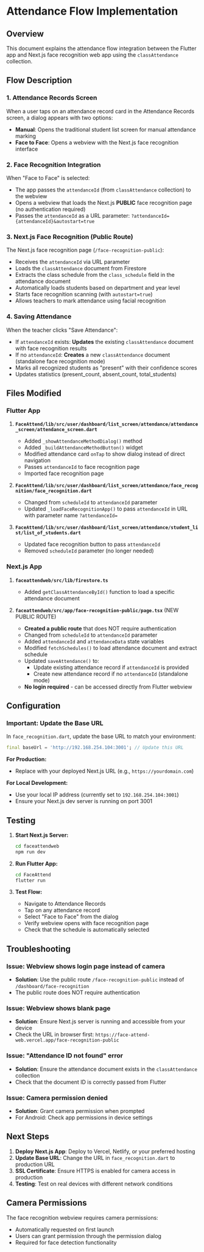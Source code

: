 # Attendance Flow Implementation

## Overview
This document explains the attendance flow integration between the Flutter app and Next.js face recognition web app using the `classAttendance` collection.

## Flow Description

### 1. Attendance Records Screen
When a user taps on an attendance record card in the Attendance Records screen, a dialog appears with two options:

- **Manual**: Opens the traditional student list screen for manual attendance marking
- **Face to Face**: Opens a webview with the Next.js face recognition interface

### 2. Face Recognition Integration
When "Face to Face" is selected:
- The app passes the `attendanceId` (from `classAttendance` collection) to the webview
- Opens a webview that loads the Next.js **PUBLIC** face recognition page (no authentication required)
- Passes the `attendanceId` as a URL parameter: `?attendanceId={attendanceId}&autostart=true`

### 3. Next.js Face Recognition (Public Route)
The Next.js face recognition page (`/face-recognition-public`):
- Receives the `attendanceId` via URL parameter
- Loads the `classAttendance` document from Firestore
- Extracts the class schedule from the `class_schedule` field in the attendance document
- Automatically loads students based on department and year level
- Starts face recognition scanning (with `autostart=true`)
- Allows teachers to mark attendance using facial recognition

### 4. Saving Attendance
When the teacher clicks "Save Attendance":
- If `attendanceId` exists: **Updates** the existing `classAttendance` document with face recognition results
- If no `attendanceId`: **Creates** a new `classAttendance` document (standalone face recognition mode)
- Marks all recognized students as "present" with their confidence scores
- Updates statistics (present_count, absent_count, total_students)

## Files Modified

### Flutter App
1. **`FaceAttend/lib/src/user/dashboard/list_screen/attendance/attendance_screen/attendance_screen.dart`**
   - Added `_showAttendanceMethodDialog()` method
   - Added `_buildAttendanceMethodButton()` widget
   - Modified attendance card `onTap` to show dialog instead of direct navigation
   - Passes `attendanceId` to face recognition page
   - Imported face recognition page

2. **`FaceAttend/lib/src/user/dashboard/list_screen/attendance/face_recognition/face_recognition.dart`**
   - Changed from `scheduleId` to `attendanceId` parameter
   - Updated `_loadFaceRecognitionApp()` to pass `attendanceId` in URL with parameter name `?attendanceId=`

3. **`FaceAttend/lib/src/user/dashboard/list_screen/attendance/student_list/list_of_students.dart`**
   - Updated face recognition button to pass `attendanceId`
   - Removed `scheduleId` parameter (no longer needed)

### Next.js App
1. **`faceattendweb/src/lib/firestore.ts`**
   - Added `getClassAttendanceById()` function to load a specific attendance document

2. **`faceattendweb/src/app/face-recognition-public/page.tsx`** (NEW PUBLIC ROUTE)
   - **Created a public route** that does NOT require authentication
   - Changed from `scheduleId` to `attendanceId` parameter
   - Added `attendanceId` and `attendanceData` state variables
   - Modified `fetchSchedules()` to load attendance document and extract schedule
   - Updated `saveAttendance()` to:
     - Update existing attendance record if `attendanceId` is provided
     - Create new attendance record if no `attendanceId` (standalone mode)
   - **No login required** - can be accessed directly from Flutter webview

## Configuration

### Important: Update the Base URL
In `face_recognition.dart`, update the base URL to match your environment:

```dart
final baseUrl = 'http://192.168.254.104:3001'; // Update this URL
```

**For Production:**
- Replace with your deployed Next.js URL (e.g., `https://yourdomain.com`)

**For Local Development:**
- Use your local IP address (currently set to `192.168.254.104:3001`)
- Ensure your Next.js dev server is running on port 3001

## Testing

1. **Start Next.js Server:**
   ```bash
   cd faceattendweb
   npm run dev
   ```

2. **Run Flutter App:**
   ```bash
   cd FaceAttend
   flutter run
   ```

3. **Test Flow:**
   - Navigate to Attendance Records
   - Tap on any attendance record
   - Select "Face to Face" from the dialog
   - Verify webview opens with face recognition page
   - Check that the schedule is automatically selected

## Troubleshooting

### Issue: Webview shows login page instead of camera
- **Solution**: Use the public route `/face-recognition-public` instead of `/dashboard/face-recognition`
- The public route does NOT require authentication

### Issue: Webview shows blank page
- **Solution**: Ensure Next.js server is running and accessible from your device
- Check the URL in browser first: `https://face-attend-web.vercel.app/face-recognition-public`

### Issue: "Attendance ID not found" error
- **Solution**: Ensure the attendance document exists in the `classAttendance` collection
- Check that the document ID is correctly passed from Flutter

### Issue: Camera permission denied
- **Solution**: Grant camera permission when prompted
- For Android: Check app permissions in device settings

## Next Steps

1. **Deploy Next.js App**: Deploy to Vercel, Netlify, or your preferred hosting
2. **Update Base URL**: Change the URL in `face_recognition.dart` to production URL
3. **SSL Certificate**: Ensure HTTPS is enabled for camera access in production
4. **Testing**: Test on real devices with different network conditions

## Camera Permissions

The face recognition webview requires camera permissions:
- Automatically requested on first launch
- Users can grant permission through the permission dialog
- Required for face detection functionality

